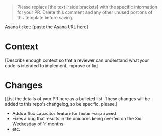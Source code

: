 > Please replace [the text inside brackets] with the specific information for
> your PR.
> Delete this comment and any other unused portions of this template before
> saving.

Asana ticket: [paste the Asana URL here]

# Context

[Describe enough context so that a reviewer can understand what your code is
intended to implement, improve or fix]

# Changes

[List the details of your PR here as a bulleted list.  These changes will be
added to this repo's changelog, so be specific, please.]

* Adds a flux capacitor feature for faster warp speed
* Fixes a bug that results in the unicorns being overfed on the 3rd Wednesday of 'r' months
* etc.
